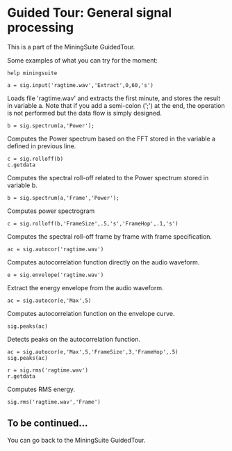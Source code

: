 # Guided Tour: General signal processing #

This is a part of the MiningSuite GuidedTour.

Some examples of what you can try for the moment:

```
help miningsuite
```

```
a = sig.input('ragtime.wav','Extract',0,60,'s')
```
Loads file 'ragtime.wav' and extracts the first minute, and stores the result in variable a.
Note that if you add a semi-colon (';') at the end, the operation is not performed but the data flow is simply designed.

```
b = sig.spectrum(a,'Power');
```
Computes the Power spectrum based on the FFT stored in the variable a defined in previous line.

```
c = sig.rolloff(b)
c.getdata
```
Computes the spectral roll-off related to the Power spectrum stored in variable b.

```
b = sig.spectrum(a,'Frame','Power');
```
Computes power spectrogram

```
c = sig.rolloff(b,'FrameSize',.5,'s','FrameHop',.1,'s')
```
Computes the spectral roll-off frame by frame with frame specification.

```
ac = sig.autocor('ragtime.wav')
```
Computes autocorrelation function directly on the audio waveform.

```
e = sig.envelope('ragtime.wav')
```
Extract the energy envelope from the audio waveform.

```
ac = sig.autocor(e,'Max',5)
```
Computes autocorrelation function on the envelope curve.

```
sig.peaks(ac)
```
Detects peaks on the autocorrelation function.

```
ac = sig.autocor(e,'Max',5,'FrameSize',3,'FrameHop',.5)
sig.peaks(ac)
```

```
r = sig.rms('ragtime.wav')
r.getdata
```
Computes RMS energy.

```
sig.rms('ragtime.wav','Frame')
```

## To be continued... ##

You can go back to the MiningSuite GuidedTour.